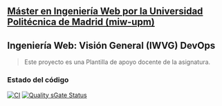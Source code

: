 ## [Máster en Ingeniería Web por la Universidad Politécnica de Madrid (miw-upm)](http://miw.etsisi.upm.es)
## Ingeniería Web: Visión General (IWVG) DevOps
> Este proyecto es una Plantilla de apoyo docente de la asignatura.

### Estado del código
[![CI](https://github.com/jyf0209/iwvg-devops-jin-yifan/actions/workflows/ci.yml/badge.svg?branch=develop)](https://github.com/jyf0209/iwvg-devops-jin-yifan/actions/workflows/ci.yml)
[![Quality sGate Status](https://sonarcloud.io/api/project_badges/measure?project=iwvg-devops-jin-yifan&metric=alert_status)](https://sonarcloud.io/summary/new_code?id=iwvg-devops-jin-yifan)